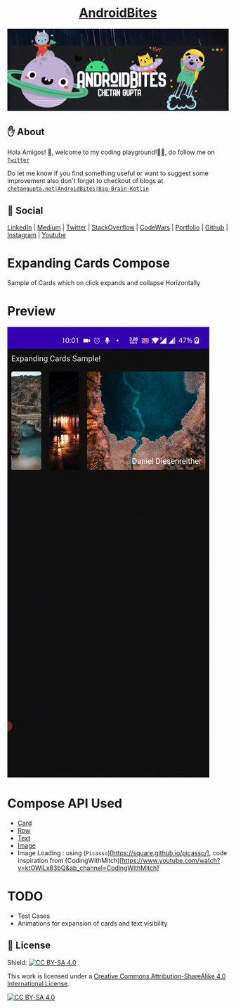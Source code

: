 <h1 align="center"><a href="https://chetangupta.net/" target="_blank">AndroidBites</a>
</h1>

![AndroidBites](./androidbites_space.jpg)

## :hand: About
Hola Amigos! 🙌, welcome to my coding playground!👩‍💻, do follow me on [`Twitter`](https://bit.ly/ch8n-twitter)

Do let me know if you find something useful or want to suggest some improvement
also don't forget to checkout of blogs at [`chetangupta.net|AndroidBites|Big-Brain-Kotlin`](https://chetangupta.net/)


## :eyes: Social
[LinkedIn](https://bit.ly/ch8n-linkdIn) |
[Medium](https://bit.ly/ch8n-medium-blog) |
[Twitter](https://bit.ly/ch8n-twitter) |
[StackOverflow](https://bit.ly/ch8n-stackOflow) |
[CodeWars](https://bit.ly/ch8n-codewar) |
[Portfolio](https://bit.ly/ch8n-home) |
[Github](https://bit.ly/ch8n-git) |
[Instagram](https://bit.ly/ch8n-insta) |
[Youtube](https://bit.ly/ch8n-youtube)


# Expanding Cards Compose
Sample of Cards which on click expands and collapse Horizontally

# Preview
![Preview](./preview.gif)


# Compose API Used
* [Card](https://compose.academy/material/card)
* [Row](https://compose.academy/layout/row)
* [Text](https://compose.academy/material/text)
* [Image](https://foso.github.io/Jetpack-Compose-Playground/foundation/image/)
* Image Loading : using (`Picasso`)[https://square.github.io/picasso/], code inspiration from (CodingWithMitch)[https://www.youtube.com/watch?v=ktOWiLx83bQ&ab_channel=CodingWithMitch]

# TODO
* Test Cases
* Animations for expansion of cards and text visibility


## :cop: License
Shield: [![CC BY-SA 4.0][cc-by-sa-shield]][cc-by-sa]

This work is licensed under a
[Creative Commons Attribution-ShareAlike 4.0 International License][cc-by-sa].

[![CC BY-SA 4.0][cc-by-sa-image]][cc-by-sa]

[cc-by-sa]: http://creativecommons.org/licenses/by-sa/4.0/
[cc-by-sa-image]: https://licensebuttons.net/l/by-sa/4.0/88x31.png
[cc-by-sa-shield]: https://img.shields.io/badge/License-CC%20BY--SA%204.0-lightgrey.svg
